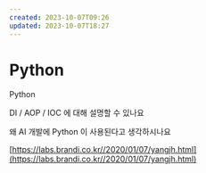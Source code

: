 ```yaml
---
created: 2023-10-07T09:26
updated: 2023-10-07T18:27
---
```

# Python

Python 

DI / AOP / IOC 에 대해 설명할 수 있나요 

왜 AI 개발에 Python 이 사용된다고 생각하시나요 

[https://labs.brandi.co.kr//2020/01/07/yangjh.html](https://labs.brandi.co.kr//2020/01/07/yangjh.html)